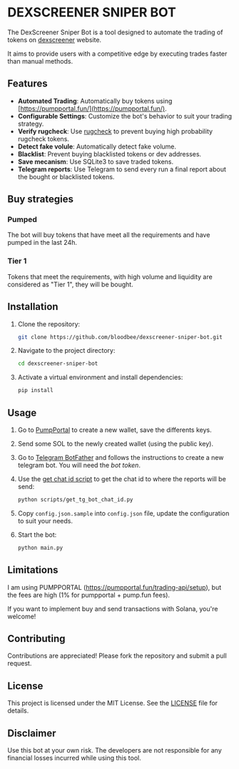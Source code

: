 # DEXSCREENER SNIPER BOT

The DexScreener Sniper Bot is a tool designed to automate the trading of tokens on [dexscreener](https://dexscreener.com/) website.

It aims to provide users with a competitive edge by executing trades faster than manual methods.

## Features

- **Automated Trading**: Automatically buy tokens using [https://pumpportal.fun/](https://pumpportal.fun/).
- **Configurable Settings**: Customize the bot's behavior to suit your trading strategy.
- **Verify rugcheck**: Use [rugcheck](https://rugcheck.xyz/) to prevent buying high probability rugcheck tokens.
- **Detect fake volule**: Automatically detect fake volume.
- **Blacklist**: Prevent buying blacklisted tokens or dev addresses.
- **Save mecanism**: Use SQLite3 to save traded tokens.
- **Telegram reports**: Use Telegram to send every run a final report about the bought or blacklisted tokens.


## Buy strategies

### Pumped

The bot will buy tokens that have meet all the requirements and have pumped in the last 24h.

### Tier 1

Tokens that meet the requirements, with high volume and liquidity are considered as "Tier 1", they will be bought.


## Installation

1. Clone the repository:
    ```bash
    git clone https://github.com/bloodbee/dexscreener-sniper-bot.git
    ```
2. Navigate to the project directory:
    ```bash
    cd dexscreener-sniper-bot
    ```
3. Activate a virtual environment and install dependencies:
    ```bash
    pip install
    ```

## Usage

1. Go to [PumpPortal](https://pumpportal.fun/trading-api/setup) to create a new wallet, save the differents keys.

2. Send some SOL to the newly created wallet (using the public key).

3. Go to [Telegram BotFather](https://telegram.me/BotFather) and follows the instructions to create a new telegram bot.
You will need the *bot token*.

4. Use the [get chat id script](scripts/get_tg_bot_chat_id.py) to get the chat id to where the reports will be send:
    ```bash
    python scripts/get_tg_bot_chat_id.py
    ```

5. Copy `config.json.sample` into `config.json` file, update the configuration to suit your needs.

6. Start the bot:
    ```bash
    python main.py
    ```

## Limitations

I am using PUMPPORTAL (https://pumpportal.fun/trading-api/setup), but the fees are high (1% for pumpportal + pump.fun fees).

If you want to implement buy and send transactions with Solana, you're welcome!

## Contributing

Contributions are appreciated! Please fork the repository and submit a pull request.

## License

This project is licensed under the MIT License. See the [LICENSE](LICENSE.txt) file for details.

## Disclaimer

Use this bot at your own risk. The developers are not responsible for any financial losses incurred while using this tool.